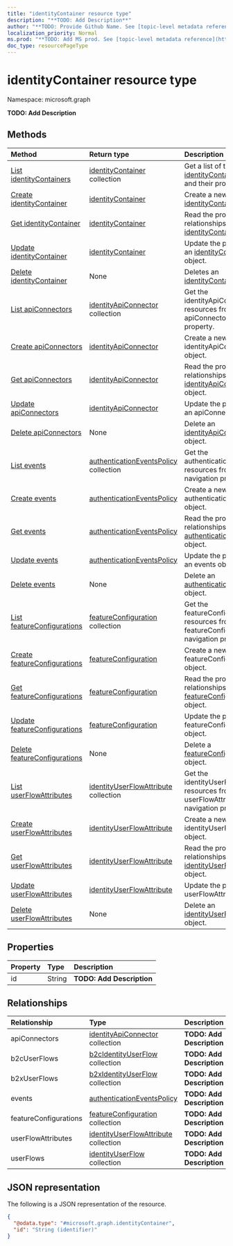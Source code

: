 ```yaml
---
title: "identityContainer resource type"
description: "**TODO: Add Description**"
author: "**TODO: Provide Github Name. See [topic-level metadata reference](https://msgo.azurewebsites.net/add/document/guidelines/metadata.html#topic-level-metadata)**"
localization_priority: Normal
ms.prod: "**TODO: Add MS prod. See [topic-level metadata reference](https://msgo.azurewebsites.net/add/document/guidelines/metadata.html#topic-level-metadata)**"
doc_type: resourcePageType
---
```


# identityContainer resource type

Namespace: microsoft.graph

**TODO: Add Description**

## Methods
|Method|Return type|Description|
|:---|:---|:---|
|[List identityContainers](../api/identitycontainer-list.md)|[identityContainer](../resources/identitycontainer.md) collection|Get a list of the [identityContainer](../resources/identitycontainer.md) objects and their properties.|
|[Create identityContainer](../api/identitycontainer-create.md)|[identityContainer](../resources/identitycontainer.md)|Create a new [identityContainer](../resources/identitycontainer.md) object.|
|[Get identityContainer](../api/identitycontainer-get.md)|[identityContainer](../resources/identitycontainer.md)|Read the properties and relationships of an [identityContainer](../resources/identitycontainer.md) object.|
|[Update identityContainer](../api/identitycontainer-update.md)|[identityContainer](../resources/identitycontainer.md)|Update the properties of an [identityContainer](../resources/identitycontainer.md) object.|
|[Delete identityContainer](../api/identitycontainer-delete.md)|None|Deletes an [identityContainer](../resources/identitycontainer.md) object.|
|[List apiConnectors](../api/identitycontainer-list-apiconnectors.md)|[identityApiConnector](../resources/identityapiconnector.md) collection|Get the identityApiConnector resources from the apiConnectors navigation property.|
|[Create apiConnectors](../api/identitycontainer-post-apiconnectors.md)|[identityApiConnector](../resources/identityapiconnector.md)|Create a new identityApiConnector object.|
|[Get apiConnectors](../api/identitycontainer-get-identityapiconnector.md)|[identityApiConnector](../resources/identityapiconnector.md)|Read the properties and relationships of an [identityApiConnector](../resources/identityapiconnector.md) object.|
|[Update apiConnectors](../api/identitycontainer-update-apiconnectors.md)|[identityApiConnector](../resources/identityapiconnector.md)|Update the properties of an apiConnectors object.|
|[Delete apiConnectors](../api/identitycontainer-delete-apiconnectors.md)|None|Delete an [identityApiConnector](../resources/identityapiconnector.md) object.|
|[List events](../api/identitycontainer-list-events.md)|[authenticationEventsPolicy](../resources/authenticationeventspolicy.md) collection|Get the authenticationEventsPolicy resources from the events navigation property.|
|[Create events](../api/identitycontainer-post-events.md)|[authenticationEventsPolicy](../resources/authenticationeventspolicy.md)|Create a new authenticationEventsPolicy object.|
|[Get events](../api/identitycontainer-get-authenticationeventspolicy.md)|[authenticationEventsPolicy](../resources/authenticationeventspolicy.md)|Read the properties and relationships of an [authenticationEventsPolicy](../resources/authenticationeventspolicy.md) object.|
|[Update events](../api/identitycontainer-update-events.md)|[authenticationEventsPolicy](../resources/authenticationeventspolicy.md)|Update the properties of an events object.|
|[Delete events](../api/identitycontainer-delete-events.md)|None|Delete an [authenticationEventsPolicy](../resources/authenticationeventspolicy.md) object.|
|[List featureConfigurations](../api/identitycontainer-list-featureconfigurations.md)|[featureConfiguration](../resources/featureconfiguration.md) collection|Get the featureConfiguration resources from the featureConfigurations navigation property.|
|[Create featureConfigurations](../api/identitycontainer-post-featureconfigurations.md)|[featureConfiguration](../resources/featureconfiguration.md)|Create a new featureConfiguration object.|
|[Get featureConfigurations](../api/identitycontainer-get-featureconfiguration.md)|[featureConfiguration](../resources/featureconfiguration.md)|Read the properties and relationships of a [featureConfiguration](../resources/featureconfiguration.md) object.|
|[Update featureConfigurations](../api/identitycontainer-update-featureconfigurations.md)|[featureConfiguration](../resources/featureconfiguration.md)|Update the properties of a featureConfigurations object.|
|[Delete featureConfigurations](../api/identitycontainer-delete-featureconfigurations.md)|None|Delete a [featureConfiguration](../resources/featureconfiguration.md) object.|
|[List userFlowAttributes](../api/identitycontainer-list-userflowattributes.md)|[identityUserFlowAttribute](../resources/identityuserflowattribute.md) collection|Get the identityUserFlowAttribute resources from the userFlowAttributes navigation property.|
|[Create userFlowAttributes](../api/identitycontainer-post-userflowattributes.md)|[identityUserFlowAttribute](../resources/identityuserflowattribute.md)|Create a new identityUserFlowAttribute object.|
|[Get userFlowAttributes](../api/identitycontainer-get-identityuserflowattribute.md)|[identityUserFlowAttribute](../resources/identityuserflowattribute.md)|Read the properties and relationships of an [identityUserFlowAttribute](../resources/identityuserflowattribute.md) object.|
|[Update userFlowAttributes](../api/identitycontainer-update-userflowattributes.md)|[identityUserFlowAttribute](../resources/identityuserflowattribute.md)|Update the properties of a userFlowAttributes object.|
|[Delete userFlowAttributes](../api/identitycontainer-delete-userflowattributes.md)|None|Delete an [identityUserFlowAttribute](../resources/identityuserflowattribute.md) object.|

## Properties
|Property|Type|Description|
|:---|:---|:---|
|id|String|**TODO: Add Description**|

## Relationships
|Relationship|Type|Description|
|:---|:---|:---|
|apiConnectors|[identityApiConnector](../resources/identityapiconnector.md) collection|**TODO: Add Description**|
|b2cUserFlows|[b2cIdentityUserFlow](../resources/b2cidentityuserflow.md) collection|**TODO: Add Description**|
|b2xUserFlows|[b2xIdentityUserFlow](../resources/b2xidentityuserflow.md) collection|**TODO: Add Description**|
|events|[authenticationEventsPolicy](../resources/authenticationeventspolicy.md)|**TODO: Add Description**|
|featureConfigurations|[featureConfiguration](../resources/featureconfiguration.md) collection|**TODO: Add Description**|
|userFlowAttributes|[identityUserFlowAttribute](../resources/identityuserflowattribute.md) collection|**TODO: Add Description**|
|userFlows|[identityUserFlow](../resources/identityuserflow.md) collection|**TODO: Add Description**|

## JSON representation
The following is a JSON representation of the resource.
<!-- {
  "blockType": "resource",
  "keyProperty": "id",
  "@odata.type": "microsoft.graph.identityContainer",
  "baseType": "",
  "openType": false
}
-->
``` json
{
  "@odata.type": "#microsoft.graph.identityContainer",
  "id": "String (identifier)"
}
```

